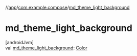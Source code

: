 //[app](../../index.md)/[com.example.compose](index.md)/[md_theme_light_background](md_theme_light_background.md)

# md_theme_light_background

[androidJvm]\
val [md_theme_light_background](md_theme_light_background.md): [Color](https://developer.android.com/reference/kotlin/androidx/compose/ui/graphics/Color.html)
